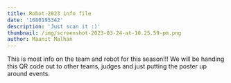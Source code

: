 ```yaml
---
title: Robot-2023 info file
date: '1680195342'
description: 'Just scan it :)'
thumbnail: /img/screenshot-2023-03-24-at-10.25.59-pm.png
author: Maanit Malhan
---
```

This is most info on the team and robot for this season!!! We will be handing this QR code out to other teams, judges and just putting the poster up around events.
